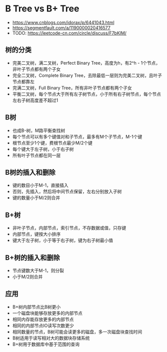# B Tree vs B+ Tree
- https://www.cnblogs.com/idorax/p/6441043.html
- https://segmentfault.com/a/1190000020416577
- TODO: https://leetcode-cn.com/circle/discuss/F7bKlM/

## 树的分类
- 完美二叉树，满二叉树，Perfect Binary Tree，高度为h，有2^h - 1个节点，非叶子节点都有两个子女
- 完全二叉树，Complete Binary Tree，去除最低一层则为完美二叉树，且叶子节点都靠左
- 完满二叉树，Full Binary Tree，所有非叶子节点都有两个子女
- 平衡二叉树，每个节点大于所有左子树节点，小于所有右子树节点，每个节点左右子树高度差不超过1

## B树
- 也成B-树，M路平衡查找树
- 每个节点可以有多个键值对和子节点，最多有M个子节点，M-1个键
- 根节点至少1个键，费根节点最少M/2个键
- 每个键大于左子树，小于右子树
- 所有叶子节点都在同一层

## B树的插入和删除
- 键的数目小于M-1，直接插入
- 否则，先插入，然后将中间节点保留，左右分别放入子树
- 键的数量小于M/2则合并

## B+树
- 非叶子节点，内部节点，索引节点，不存数据或值，只存键
- 内部节点，键按大小排序
- 键大于左子树，小于等于右子树，键为右子树最小值

## B+树的插入和删除
- 节点键数大于M-1，则分裂
- 小于M/2则合并

## 应用
- B+树内部节点比B树更小
- 一个磁盘块能够存放更多的内部节点
- 相同内存能存放更多的内部节点
- 相同的内部节点IO读写次数更少
- 相同数量的节点，B树可能会读更多的磁盘，多一次磁盘块查找时间
- B树适用于读写相对大的数据块存储系统
- B+树用于数据库中基于范围的查询

